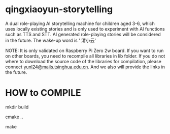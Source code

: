 # qingxiaoyun-storytelling
A dual role-playing AI storytelling machine for children aged 3-6, which uses locally existing stories and is only used to experiment with AI functions such as TTS and STT. AI generated role-playing stories will be considered in the future. The wake-up word is ' 清小云'

NOTE: It is only validated on Raspberry Pi Zero 2w board. If you want to run on other boards, you need to recompile all libraries in lib folder. If you do not where to download the source code of the libraries for compilation, please connect yunl24@mails.tsinghua.edu.cn. And we also will provide the links in the future.

# HOW to COMPILE

mkdir build

cmake ..

make
